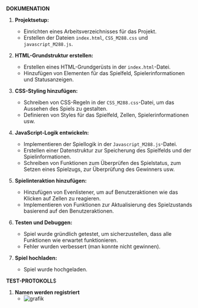 **DOKUMENATION**
1. **Projektsetup:**
   - Einrichten eines Arbeitsverzeichnisses für das Projekt.
   - Erstellen der Dateien `index.html`, `CSS_M288.css` und `javascript_M288.js`.
   
2. **HTML-Grundstruktur erstellen:**
   - Erstellen eines HTML-Grundgerüsts in der `index.html`-Datei.
   - Hinzufügen von Elementen für das Spielfeld, Spielerinformationen und Statusanzeigen.

3. **CSS-Styling hinzufügen:**
   - Schreiben von CSS-Regeln in der `CSS_M288.css`-Datei, um das Aussehen des Spiels zu gestalten.
   - Definieren von Styles für das Spielfeld, Zellen, Spielerinformationen usw.

4. **JavaScript-Logik entwickeln:**
   - Implementieren der Spiellogik in der `Javascript_M288.js`-Datei.
   - Erstellen einer Datenstruktur zur Speicherung des Spielfelds und der Spielinformationen.
   - Schreiben von Funktionen zum Überprüfen des Spielstatus, zum Setzen eines Spielzugs, zur Überprüfung des Gewinners usw.

5. **Spielinteraktion hinzufügen:**
   - Hinzufügen von Evenlistener, um auf Benutzeraktionen wie das Klicken auf Zellen zu reagieren.
   - Implementieren von Funktionen zur Aktualisierung des Spielzustands basierend auf den Benutzeraktionen.

6. **Testen und Debuggen:**
   - Spiel wurde gründlich getestet, um sicherzustellen, dass alle Funktionen wie erwartet funktionieren.
   - Fehler wurden verbessert (man konnte nicht gewinnen).


7. **Spiel hochladen:**
   - Spiel wurde hochgeladen.


**TEST-PROTOKOLL**$

1. **Namen werden registriert**
   - ![grafik](https://github.com/AlinaGeiger/M288/assets/118448793/27046f78-37c6-4fdc-b081-eace7908e790)



